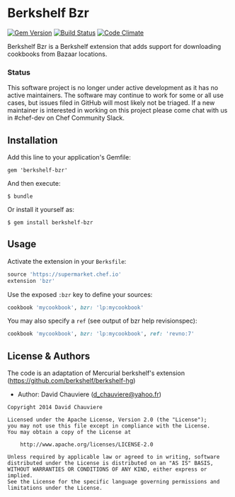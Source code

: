 # Berkshelf Bzr

[![Gem Version](https://badge.fury.io/rb/berkshelf-bzr.svg)](http://badge.fury.io/rb/berkshelf-bzr) [![Build Status](https://travis-ci.org/berkshelf/berkshelf-bzr.svg?branch=master)](https://travis-ci.org/berkshelf/berkshelf-bzr) [![Code Climate](https://codeclimate.com/github/berkshelf/berkshelf-bzr.svg)](https://codeclimate.com/github/berkshelf/berkshelf-bzr)

Berkshelf Bzr is a Berkshelf extension that adds support for downloading cookbooks from Bazaar locations.

### Status

This software project is no longer under active development as it has no active maintainers. The software may continue to work for some or all use cases, but issues filed in GitHub will most likely not be triaged. If a new maintainer is interested in working on this project please come chat with us in #chef-dev on Chef Community Slack.

## Installation

Add this line to your application's Gemfile:

```
gem 'berkshelf-bzr'
```

And then execute:

```
$ bundle
```

Or install it yourself as:

```
$ gem install berkshelf-bzr
```

## Usage

Activate the extension in your `Berksfile`:

```ruby
source 'https://supermarket.chef.io'
extension 'bzr'
```

Use the exposed `:bzr` key to define your sources:

```ruby
cookbook 'mycookbook', bzr: 'lp:mycookbook'
```

You may also specify a `ref` (see output of bzr help revisionspec):

```ruby
cookbook 'mycookbook', bzr: 'lp:mycookbook', ref: 'revno:7'
```

## License & Authors

The code is an adaptation of Mercurial berkshelf's extension (<https://github.com/berkshelf/berkshelf-hg>)

- Author: David Chauviere (d_chauviere@yahoo.fr)

```text
Copyright 2014 David Chauviere

Licensed under the Apache License, Version 2.0 (the "License");
you may not use this file except in compliance with the License.
You may obtain a copy of the License at

    http://www.apache.org/licenses/LICENSE-2.0

Unless required by applicable law or agreed to in writing, software
distributed under the License is distributed on an "AS IS" BASIS,
WITHOUT WARRANTIES OR CONDITIONS OF ANY KIND, either express or implied.
See the License for the specific language governing permissions and
limitations under the License.
```
